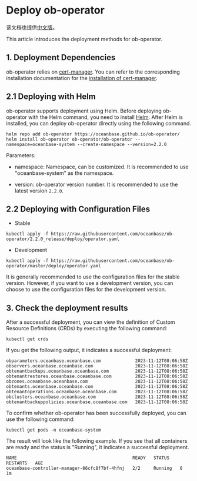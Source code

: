 # Deploy ob-operator 

该文档也提供[中文版](../zh_CN/deploy.md)。

This article introduces the deployment methods for ob-operator.

## 1. Deployment Dependencies

ob-operator relies on [cert-manager](https://cert-manager.io/docs/). You can refer to the corresponding installation documentation for the [installation of cert-manager](https://cert-manager.io/docs/installation/).

## 2.1 Deploying with Helm

ob-operator supports deployment using Helm. Before deploying ob-operator with the Helm command, you need to install [Helm](https://github.com/helm/helm). After Helm is installed, you can deploy ob-operator directly using the following command.

```shell
helm repo add ob-operator https://oceanbase.github.io/ob-operator/
helm install ob-operator ob-operator/ob-operator --namespace=oceanbase-system --create-namespace --version=2.2.0
```

Parameters:

* namespace: Namespace, can be customized. It is recommended to use "oceanbase-system" as the namespace.

* version: ob-operator version number. It is recommended to use the latest version `2.2.0`.

## 2.2 Deploying with Configuration Files

* Stable
```shell
kubectl apply -f https://raw.githubusercontent.com/oceanbase/ob-operator/2.2.0_release/deploy/operator.yaml
```
* Development
```shell
kubectl apply -f https://raw.githubusercontent.com/oceanbase/ob-operator/master/deploy/operator.yaml
```

It is generally recommended to use the configuration files for the stable version. However, if you want to use a development version, you can choose to use the configuration files for the development version.

## 3. Check the deployment results

After a successful deployment, you can view the definition of Custom Resource Definitions (CRDs) by executing the following command:

```shell
kubectl get crds
```

If you get the following output, it indicates a successful deployment:

```shell
obparameters.oceanbase.oceanbase.com             2023-11-12T08:06:58Z
observers.oceanbase.oceanbase.com                2023-11-12T08:06:58Z
obtenantbackups.oceanbase.oceanbase.com          2023-11-12T08:06:58Z
obtenantrestores.oceanbase.oceanbase.com         2023-11-12T08:06:58Z
obzones.oceanbase.oceanbase.com                  2023-11-12T08:06:58Z
obtenants.oceanbase.oceanbase.com                2023-11-12T08:06:58Z
obtenantoperations.oceanbase.oceanbase.com       2023-11-12T08:06:58Z
obclusters.oceanbase.oceanbase.com               2023-11-12T08:06:58Z
obtenantbackuppolicies.oceanbase.oceanbase.com   2023-11-12T08:06:58Z
```

To confirm whether ob-operator has been successfully deployed, you can use the following command:

```shell
kubectl get pods -n oceanbase-system
```

The result will look like the following example. If you see that all containers are ready and the status is "Running", it indicates a successful deployment.

```shell
NAME                                            READY   STATUS    RESTARTS   AGE
oceanbase-controller-manager-86cfc8f7bf-4hfnj   2/2     Running   0          1m
```

